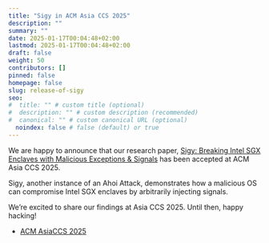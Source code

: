 ```yaml
---
title: "Sigy in ACM Asia CCS 2025"
description: ""
summary: ""
date: 2025-01-17T00:04:48+02:00
lastmod: 2025-01-17T00:04:48+02:00
draft: false
weight: 50
contributors: []
pinned: false
homepage: false
slug: release-of-sigy
seo:
#  title: "" # custom title (optional)
#  description: "" # custom description (recommended)
#  canonical: "" # custom canonical URL (optional)
  noindex: false # false (default) or true
---
```



We are happy to announce that our research paper, [Sigy: Breaking Intel SGX Enclaves with Malicious Exceptions & Signals](/sigy) has been accepted at ACM Asia CCS 2025.

Sigy, another instance of an Ahoi Attack, demonstrates how a malicious OS can compromise Intel SGX enclaves by arbitrarily injecting signals.

We’re excited to share our findings at Asia CCS 2025. Until then, happy hacking!

- [ACM AsiaCCS 2025](https://asiaccs2025.hust.edu.vn/)